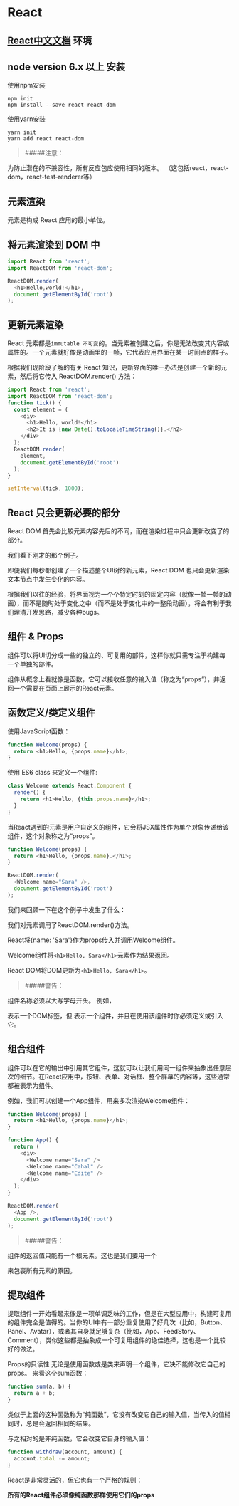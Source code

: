 React
=====
[React中文文档](https://doc.react-china.org/)
环境
-----
node version 6.x 以上
安装
-----
使用npm安装

```
npm init
npm install --save react react-dom
```
使用yarn安装

```
yarn init
yarn add react react-dom
```
>#####注意：

为防止潜在的不兼容性，所有反应包应使用相同的版本。 （这包括react，react-dom，react-test-renderer等）

元素渲染
-----
元素是构成 React 应用的最小单位。

将元素渲染到 DOM 中
-----
```JavaScript
import React from 'react';
import ReactDOM from 'react-dom';

ReactDOM.render(
  <h1>Hello,world!</h1>,
  document.getElementById('root')
);
```

更新元素渲染
-----
React 元素都是`immutable 不可变`的。当元素被创建之后，你是无法改变其内容或属性的。一个元素就好像是动画里的一帧，它代表应用界面在某一时间点的样子。

根据我们现阶段了解的有关 React 知识，更新界面的唯一办法是创建一个新的元素，然后将它传入 ReactDOM.render() 方法：

```JavaScript
import React from 'react';
import ReactDOM from 'react-dom';
function tick() {
  const element = (
    <div>
      <h1>Hello, world!</h1>
      <h2>It is {new Date().toLocaleTimeString()}.</h2>
    </div>
  );
  ReactDOM.render(
    element,
    document.getElementById('root')
  );
}

setInterval(tick, 1000);
```

React 只会更新必要的部分
-----
React DOM 首先会比较元素内容先后的不同，而在渲染过程中只会更新改变了的部分。

我们看下刚才的那个例子。

即便我们每秒都创建了一个描述整个UI树的新元素，React DOM 也只会更新渲染文本节点中发生变化的内容。

根据我们以往的经验，将界面视为一个个特定时刻的固定内容（就像一帧一帧的动画），而不是随时处于变化之中（而不是处于变化中的一整段动画），将会有利于我们理清开发思路，减少各种bugs。

组件 & Props
-----
组件可以将UI切分成一些的独立的、可复用的部件，这样你就只需专注于构建每一个单独的部件。

组件从概念上看就像是函数，它可以接收任意的输入值（称之为“props”），并返回一个需要在页面上展示的React元素。

函数定义/类定义组件
-----
使用JavaScript函数：

```JavaScript
function Welcome(props) {
  return <h1>Hello, {props.name}</h1>;
}
```
使用 ES6 class 来定义一个组件:

```JavaScript
class Welcome extends React.Component {
  render() {
    return <h1>Hello, {this.props.name}</h1>;
  }
}
```
当React遇到的元素是用户自定义的组件，它会将JSX属性作为单个对象传递给该组件，这个对象称之为“props”。

```JavaScript
function Welcome(props) {
  return <h1>Hello, {props.name}.</h1>;
}

ReactDOM.render(
  <Welcome name="Sara" />,
  document.getElementById('root')
);
```
我们来回顾一下在这个例子中发生了什么：

我们对<Welcome name="Sara" />元素调用了ReactDOM.render()方法。

React将{name: 'Sara'}作为props传入并调用Welcome组件。

Welcome组件将`<h1>Hello, Sara</h1>`元素作为结果返回。

React DOM将DOM更新为`<h1>Hello, Sara</h1>`。

>#####警告：

组件名称必须以大写字母开头。
例如，<div /> 表示一个DOM标签，但 <Welcome /> 表示一个组件，并且在使用该组件时你必须定义或引入它。

组合组件
-----
组件可以在它的输出中引用其它组件，这就可以让我们用同一组件来抽象出任意层次的细节。在React应用中，按钮、表单、对话框、整个屏幕的内容等，这些通常都被表示为组件。

例如，我们可以创建一个App组件，用来多次渲染Welcome组件：

```JavaScript
function Welcome(props) {
  return <h1>Hello, {props.name}</h1>;
}

function App() {
  return (
    <div>
      <Welcome name="Sara" />
      <Welcome name="Cahal" />
      <Welcome name="Edite" />
    </div>
  );
}

ReactDOM.render(
  <App />,
  document.getElementById('root')
);
```
>#####警告：

组件的返回值只能有一个根元素。这也是我们要用一个<div>来包裹所有<Welcome />元素的原因。

提取组件
-----
提取组件一开始看起来像是一项单调乏味的工作，但是在大型应用中，构建可复用的组件完全是值得的。当你的UI中有一部分重复使用了好几次（比如，Button、Panel、Avatar），或者其自身就足够复杂（比如，App、FeedStory、Comment），类似这些都是抽象成一个可复用组件的绝佳选择，这也是一个比较好的做法。

Props的只读性
无论是使用函数或是类来声明一个组件，它决不能修改它自己的props。
来看这个sum函数：

```JavaScript
function sum(a, b) {
  return a + b;
}
```
类似于上面的这种函数称为“纯函数”，它没有改变它自己的输入值，当传入的值相同时，总是会返回相同的结果。

与之相对的是非纯函数，它会改变它自身的输入值：

```JavaScript
function withdraw(account, amount) {
  account.total -= amount;
}
```
React是非常灵活的，但它也有一个严格的规则：

**所有的React组件必须像纯函数那样使用它们的props**


